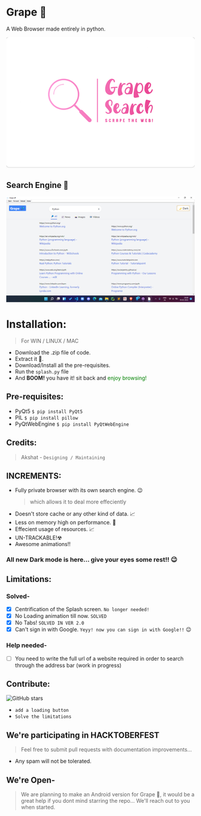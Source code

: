 # Grape 🔎

A Web Browser made entirely in python.

![Grape!](Images/grape.png)

## Search Engine 🔎

![GUI](Images/ss.png)


# Installation:
> For WIN / LINUX / MAC
 * Download the .zip file of code.
 * Extract it 📂.
 * Download/Install all the pre-requisites.
 * Run the ``splash.py`` file
 * And <b>BOOM!</b> you have it! sit back and <span style="color: green;">enjoy browsing!</span>

## Pre-requisites: 
  * PyQt5     ``$ pip install PyQt5``
  * PIL       ``$ pip install pillow``
  * PyQtWebEngine ```$ pip install PyQtWebEngine```

## Credits:
  > Akshat - ```Designing / Maintaining```
  
## INCREMENTS:
  * Fully private browser with its own search engine. 😉
     > which allows it to deal more effeciently
  * Doesn't store cache or any other kind of data. 📈
  * Less on memory high on performance. 🚀
  * Effecient usage of resources. 📈
  * UN-TRACKABLE!☢
  * Awesome animations!!

### All new Dark mode is here... give your eyes some rest!! 😉

## Limitations:
  ### Solved-
  - [x] Centrification of the Splash screen. ```No longer needed!```
  - [x] No Loading animation till now. ```SOLVED```
  - [x] No Tabs! ``SOLVED IN VER 2.0``
  - [x] Can't sign in with Google. ```Yeyy! now you can sign in with Google!!``` 😉
  ### Help needed-
  - [ ] You need to write the full url of a website required in order to search through the address bar (work in progress)


## Contribute:
![GitHub stars](https://img.shields.io/github/stars/Grape-Solutions/Grape?label=Contributors&style=for-the-badge)
* ``add a loading button``
* ``Solve the limitations``
## We're participating in HACKTOBERFEST
> Feel free to submit pull requests with documentation improvements...
* Any spam will not be tolerated.

## We're Open-
> We are planning to make an Android version for Grape 🔎, it would be a great help if you dont mind starring the repo... We'll reach out to you when started.
